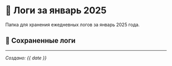 # 📅 Логи за январь 2025

Папка для хранения ежедневных логов за январь 2025 года.

## 📝 Сохраненные логи

<!-- Обновляется автоматически при добавлении новых файлов -->

---
*Создано: {{ date }}*
